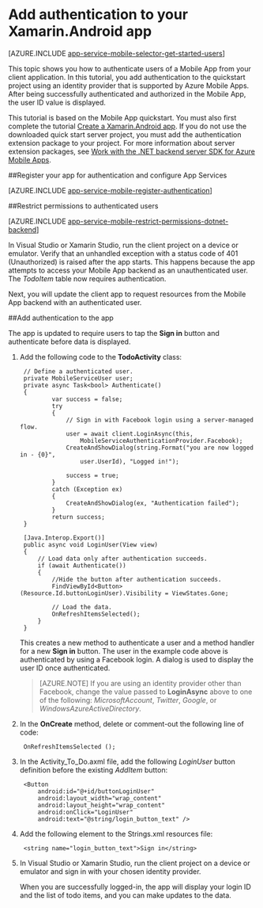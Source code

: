 <properties
	pageTitle="Get Started with authentication for Mobile Apps in Xamarin Android"
	description="Learn how to use Mobile Apps to authenticate users of your Xamarin Android app through a variety of identity providers, including AAD, Google, Facebook, Twitter, and Microsoft."
	services="app-service\mobile"
	documentationCenter="xamarin"
	authors="adrianhall"
	manager="dwrede"
	editor=""/>

<tags
	ms.service="app-service-mobile"
	ms.workload="mobile"
	ms.tgt_pltfrm="mobile-xamarin-android"
	ms.devlang="dotnet"
	ms.topic="article"
	ms.date="10/01/2016"
	ms.author="adrianha"/>

# Add authentication to your Xamarin.Android app

[AZURE.INCLUDE [app-service-mobile-selector-get-started-users](../../includes/app-service-mobile-selector-get-started-users.md)]

This topic shows you how to authenticate users of a Mobile App from your client application. In this tutorial, you add authentication to the quickstart project using an identity provider that is supported by Azure Mobile Apps. After being successfully authenticated and authorized in the Mobile App, the user ID value is displayed.

This tutorial is based on the Mobile App quickstart. You must also first complete the tutorial [Create a Xamarin.Android app]. If you do not use the downloaded quick start server project, you must add the authentication extension package to your project. For more information about server extension packages, see [Work with the .NET backend server SDK for Azure Mobile Apps](app-service-mobile-dotnet-backend-how-to-use-server-sdk.md).

##<a name="register"></a>Register your app for authentication and configure App Services

[AZURE.INCLUDE [app-service-mobile-register-authentication](../../includes/app-service-mobile-register-authentication.md)]

##<a name="permissions"></a>Restrict permissions to authenticated users

[AZURE.INCLUDE [app-service-mobile-restrict-permissions-dotnet-backend](../../includes/app-service-mobile-restrict-permissions-dotnet-backend.md)]

In Visual Studio or Xamarin Studio, run the client project on a device or emulator. Verify that an unhandled exception with a status code of 401 (Unauthorized) is raised after the app starts. This happens because the app attempts to access your Mobile App backend as an unauthenticated user. The *TodoItem* table now requires authentication.

Next, you will update the client app to request resources from the Mobile App backend with an authenticated user.

##<a name="add-authentication"></a>Add authentication to the app

The app is updated to require users to tap the **Sign in** button and authenticate before data is displayed.

1. Add the following code to the **TodoActivity** class:

	    // Define a authenticated user.
	    private MobileServiceUser user;
	    private async Task<bool> Authenticate()
	    {
	            var success = false;
	            try
	            {
	                // Sign in with Facebook login using a server-managed flow.
	                user = await client.LoginAsync(this,
	                    MobileServiceAuthenticationProvider.Facebook);
	                CreateAndShowDialog(string.Format("you are now logged in - {0}",
	                    user.UserId), "Logged in!");

	                success = true;
	            }
	            catch (Exception ex)
	            {
	                CreateAndShowDialog(ex, "Authentication failed");
	            }
	            return success;
	    }

        [Java.Interop.Export()]
        public async void LoginUser(View view)
        {
            // Load data only after authentication succeeds.
            if (await Authenticate())
            {
                //Hide the button after authentication succeeds.
                FindViewById<Button>(Resource.Id.buttonLoginUser).Visibility = ViewStates.Gone;

                // Load the data.
                OnRefreshItemsSelected();
            }
        }

    This creates a new method to authenticate a user and a method handler for a new **Sign in** button. The user in the example code above is authenticated by using a Facebook login. A dialog is used to display the user ID once authenticated.

    > [AZURE.NOTE] If you are using an identity provider other than Facebook, change the value passed to **LoginAsync** above to one of the following: _MicrosoftAccount_, _Twitter_, _Google_, or _WindowsAzureActiveDirectory_.

3. In the **OnCreate** method, delete or comment-out the following line of code:

		OnRefreshItemsSelected ();

4. In the Activity_To_Do.axml file, add the following *LoginUser* button definition before the existing *AddItem* button:

      	<Button
            android:id="@+id/buttonLoginUser"
            android:layout_width="wrap_content"
            android:layout_height="wrap_content"
            android:onClick="LoginUser"
            android:text="@string/login_button_text" />

5. Add the following element to the Strings.xml resources file:

		<string name="login_button_text">Sign in</string>

6. In Visual Studio or Xamarin Studio, run the client project on a device or emulator and sign in with your chosen identity provider.

   	When you are successfully logged-in, the app will display your login ID and the list of todo items, and you can make updates to the data.


<!-- URLs. -->
[Create a Xamarin.Android app]: app-service-mobile-xamarin-android-get-started.md
